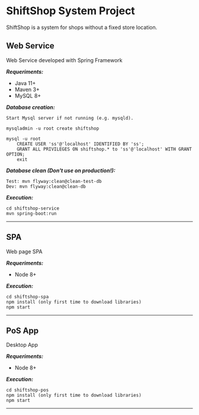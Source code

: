 # ShiftShop System Project

ShiftShop is a system for shops without a fixed store location.

## Web Service

Web Service developed with Spring Framework

***Requeriments:***

- Java 11+
- Maven 3+
- MySQL 8+

***Database creation:***

```
Start Mysql server if not running (e.g. mysqld).

mysqladmin -u root create shiftshop

mysql -u root
    CREATE USER 'ss'@'localhost' IDENTIFIED BY 'ss';
    GRANT ALL PRIVILEGES ON shiftshop.* to 'ss'@'localhost' WITH GRANT OPTION;
    exit
```

***Database clean (Don't use on production!):***

```
Test: mvn flyway:clean@clean-test-db
Dev: mvn flyway:clean@clean-db
```

***Execution:***

```
cd shiftshop-service
mvn spring-boot:run
```



------

## SPA

Web page SPA

***Requeriments:***

- Node 8+

***Execution:***

```
cd shiftshop-spa
npm install (only first time to download libraries)
npm start
```



------

## PoS App

Desktop App

***Requeriments:***

- Node 8+

***Execution:***

```
cd shiftshop-pos
npm install (only first time to download libraries)
npm start
```



------

